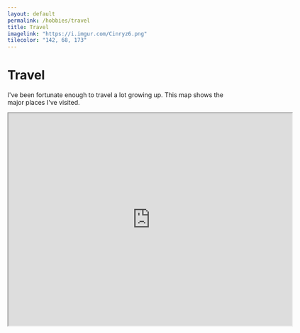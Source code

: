 ```yaml
---
layout: default
permalink: /hobbies/travel
title: Travel
imagelink: "https://i.imgur.com/Cinryz6.png"
tilecolor: "142, 68, 173"
---
```

# Travel 

I've been fortunate enough to travel a lot growing up.  This map shows the major places I've visited.  

<iframe src="https://www.google.com/maps/d/embed?mid=1JNr8m1GxeaSHWjZbnuzP0t68QDNfN6JY" width="640" height="480"></iframe>


